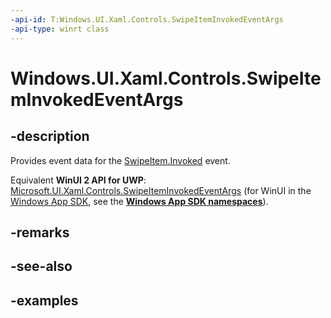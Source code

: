 ```yaml
---
-api-id: T:Windows.UI.Xaml.Controls.SwipeItemInvokedEventArgs
-api-type: winrt class
---
```


<!-- Class syntax.
public class SwipeItemInvokedEventArgs 
-->

# Windows.UI.Xaml.Controls.SwipeItemInvokedEventArgs

## -description

Provides event data for the [SwipeItem.Invoked](swipeitem_invoked.md) event.

Equivalent **WinUI 2 API for UWP**: [Microsoft.UI.Xaml.Controls.SwipeItemInvokedEventArgs](/windows/winui/api/microsoft.ui.xaml.controls.swipeiteminvokedeventargs) (for WinUI in the [Windows App SDK](/windows/apps/windows-app-sdk/), see the **[Windows App SDK namespaces](/windows/windows-app-sdk/api/winrt/)**).

## -remarks

## -see-also

## -examples

